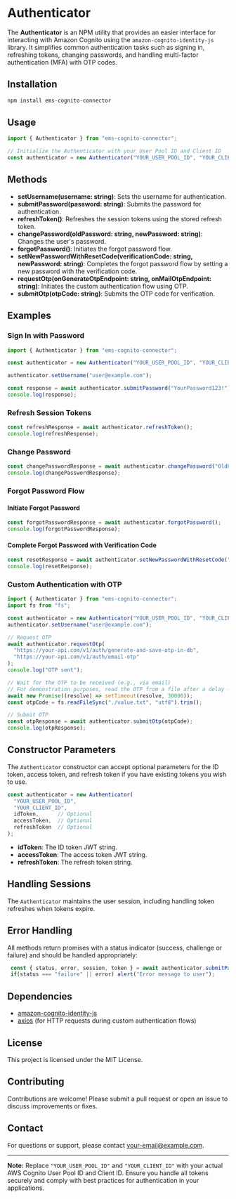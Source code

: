 # Authenticator

The **Authenticator** is an NPM utility that provides an easier interface for interacting with Amazon Cognito using the `amazon-cognito-identity-js` library. It simplifies common authentication tasks such as signing in, refreshing tokens, changing passwords, and handling multi-factor authentication (MFA) with OTP codes.

## Installation

```bash
npm install ems-cognito-connector
```

## Usage

```javascript
import { Authenticator } from "ems-cognito-connector";

// Initialize the Authenticator with your User Pool ID and Client ID
const authenticator = new Authenticator("YOUR_USER_POOL_ID", "YOUR_CLIENT_ID");
```

## Methods

- **setUsername(username: string)**: Sets the username for authentication.
- **submitPassword(password: string)**: Submits the password for authentication.
- **refreshToken()**: Refreshes the session tokens using the stored refresh token.
- **changePassword(oldPassword: string, newPassword: string)**: Changes the user's password.
- **forgotPassword()**: Initiates the forgot password flow.
- **setNewPasswordWithResetCode(verificationCode: string, newPassword: string)**: Completes the forgot password flow by setting a new password with the verification code.
- **requestOtp(onGenerateOtpEndpoint: string, onMailOtpEndpoint: string)**: Initiates the custom authentication flow using OTP.
- **submitOtp(otpCode: string)**: Submits the OTP code for verification.

## Examples

### Sign In with Password

```javascript
import { Authenticator } from "ems-cognito-connector";

const authenticator = new Authenticator("YOUR_USER_POOL_ID", "YOUR_CLIENT_ID");

authenticator.setUsername("user@example.com");

const response = await authenticator.submitPassword("YourPassword123!");
console.log(response);
```

### Refresh Session Tokens

```javascript
const refreshResponse = await authenticator.refreshToken();
console.log(refreshResponse);
```

### Change Password

```javascript
const changePasswordResponse = await authenticator.changePassword("OldPassword123!", "NewPassword456!");
console.log(changePasswordResponse);
```

### Forgot Password Flow

#### Initiate Forgot Password

```javascript
const forgotPasswordResponse = await authenticator.forgotPassword();
console.log(forgotPasswordResponse);
```

#### Complete Forgot Password with Verification Code

```javascript
const resetResponse = await authenticator.setNewPasswordWithResetCode("123456", "NewPassword789!");
console.log(resetResponse);
```

### Custom Authentication with OTP

```javascript
import { Authenticator } from "ems-cognito-connector";
import fs from "fs";

const authenticator = new Authenticator("YOUR_USER_POOL_ID", "YOUR_CLIENT_ID");
authenticator.setUsername("user@example.com");

// Request OTP
await authenticator.requestOtp(
  "https://your-api.com/v1/auth/generate-and-save-otp-in-db",
  "https://your-api.com/v1/auth/email-otp"
);
console.log("OTP sent");

// Wait for the OTP to be received (e.g., via email)
// For demonstration purposes, read the OTP from a file after a delay -- get the code from your email and copy it to value.txt before 30s timer elapses
await new Promise((resolve) => setTimeout(resolve, 30000));
const otpCode = fs.readFileSync("./value.txt", "utf8").trim();

// Submit OTP
const otpResponse = await authenticator.submitOtp(otpCode);
console.log(otpResponse);
```

## Constructor Parameters

The `Authenticator` constructor can accept optional parameters for the ID token, access token, and refresh token if you have existing tokens you wish to use.

```javascript
const authenticator = new Authenticator(
  "YOUR_USER_POOL_ID",
  "YOUR_CLIENT_ID",
  idToken,      // Optional
  accessToken,  // Optional
  refreshToken  // Optional
);
```

- **idToken**: The ID token JWT string.
- **accessToken**: The access token JWT string.
- **refreshToken**: The refresh token string.

## Handling Sessions

The `Authenticator` maintains the user session, including handling token refreshes when tokens expire.

## Error Handling

All methods return promises with a status indicator (success, challenge or failure) and should be handled appropriately:

```javascript
 const { status, error, session, token } = await authenticator.submitPassword("YourPassword123!");
 if(status === "failure" || error) alert("Error message to user");
```

## Dependencies

- [amazon-cognito-identity-js](https://www.npmjs.com/package/amazon-cognito-identity-js)
- [axios](https://www.npmjs.com/package/axios) (for HTTP requests during custom authentication flows)

## License

This project is licensed under the MIT License.

## Contributing

Contributions are welcome! Please submit a pull request or open an issue to discuss improvements or fixes.

## Contact

For questions or support, please contact [your-email@example.com](mailto:spencech@gmail.com).

---

**Note:** Replace `"YOUR_USER_POOL_ID"` and `"YOUR_CLIENT_ID"` with your actual AWS Cognito User Pool ID and Client ID. Ensure you handle all tokens securely and comply with best practices for authentication in your applications.